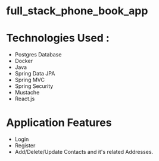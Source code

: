 # full_stack_phone_book_app

# Technologies Used :

* Postgres Database
* Docker
* Java 
* Spring Data JPA
* Spring MVC
* Spring Security
* Mustache
* React.js

# Application Features
* Login
* Register
* Add/Delete/Update Contacts and it's related Addresses.
